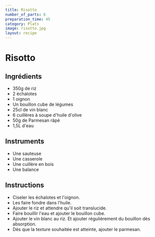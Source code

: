 ```yaml
---
title: Risotto
number_of_parts: 6
preparation_time: 45
category: Plats
image: risotto.jpg
layout: recipe
---
```

# Risotto

## Ingrédients

- 350g de riz
- 2 échalotes
- 1 oignon
- Un bouillon cube de légumes
- 25cl de vin blanc
- 6 cuillères à soupe d'huile d'olive
- 50g de Parmesan râpé
- 1,5L d'eau

## Instruments

- Une sauteuse
- Une casserole
- Une cuillère en bois
- Une balance

## Instructions

- Ciseler les échalotes et l'oignon.
- Les faire fondre dans l'huile.
- Ajouter le riz et attendre qu'il soit translucide.
- Faire bouillir l'eau et ajouter le bouillon cube.
- Ajouter le vin blanc au riz. Et ajouter régulièrement du bouillon dès absorption.
- Dès que la texture souhaitée est atteinte, ajouter le parmesan.
